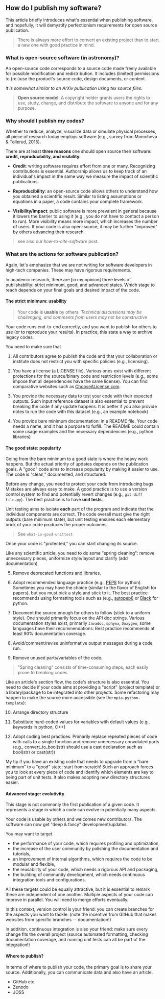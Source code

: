 ## How do I publish my software?

This article briefly introduces what's essential when publishing software, and hopefully, it will demystify perfectionism requirements for open source publication.

> There is always more effort to convert an existing project than to start a new one with good practice in mind. 

### What is **open-source** software (in astronomy)?

An open-source code corresponds to a source code made freely available for possible modification and redistribution. It includes (limited) permissions to (re-)use the product's source code, design documents, or content. 

_It is somewhat similar to an ArXiv publication using tex source files._

> **Open source model**: A copyright holder grants users the rights to use, study, change, and distribute the software to anyone and for any purpose.

### Why should I publish my codes?

Whether to reduce, analyze, visualize data or simulate physical processes, all piece of research today employs software (e.g., survey from Momcheva & Tollerud, 2015).

There are at least **three reasons** one should open source their software: **credit, reproducibility, and visibility.**

* **Credit**: writing software requires effort from one or many. Recognizing contributions is essential. Authorship allows us to keep track of an individual's impact in the same way we measure the impact of scientific publications. 

* **Reproducibility**: an open-source code allows others to understand how you obtained a scientific result. Similar to listing assumptions or equations in a paper, a code contains your complete framework.

* **Visibility/Impact**: public software is more prevalent in general because it lowers the barrier to using it (e.g., you do not have to contact a person to run). More visibility means more impact, which increases the number of users. If your code is also open-source, it may be further "improved" by others advancing their research.

> see also our _how-to-cite-software_ post.

### What are the actions for software publication?

Again, let's emphasize that we are not writing for software developers in high-tech companies. These may have rigorous requirements.

In academic research, there are [in my opinion] three levels of publishability: strict minimum, good, and advanced states. Which stage to reach depends on your final goals and desired impact of the code.

#### The strict minimum: usability

> Your code is **usable** by others. _Technical discussions may be challenging, and comments from users may not be constructive_

Your code runs end-to-end correctly, and you want to publish for others to use (or to reproduce your results).
In practice, this state a way to archive legacy codes. 

You need to make sure that

1. All contributors agree to publish the code and that your collaboration or institute does not restrict you with specific policies (e.g., licensing).

2. You have a license (a LICENSE file). Various ones exist with different protections for the source/binary code and restriction levels (e.g., some impose that all dependencies have the same license). You can find comparative websites such as [ChooseALicense.com](https://choosealicense.com/licenses/).

3. You provide the necessary data to test your code with their expected outputs. Such input reference dataset is also essential to prevent breaking the code if any update happens. It is better if you also provide notes to run the code with this dataset (e.g., an example notebook)

4. You provide bare minimum documentation: in a README file. Your code needs a name, and it has a purpose to fulfill. The README could contain some usage examples and the necessary dependencies (e.g., python libraries)

#### The good state: popularity

Going from the bare minimum to a good state is where the heavy work happens. But the actual priority of updates depends on the publication goals. A "good" code aims to increase popularity by making it easier to use. The code is "clean," documented, and structured.

Before any change, you need to protect your code from introducing bugs. Mistakes are always easy to make. A good practice is to use a version control system to find and potentially revert changes (e.g., `git diff file.py`). The best practice is to have **unit tests**. 

Unit testing aims to isolate **each** part of the program and indicate that the individual components are correct. The code overall must give the right outputs (bare minimum state), but unit testing ensures each elementary brick of your code produces the proper outcomes.

> See `what-is-good-unittest` 

Once your code is "protected," you can start changing its source.  

Like any scientific article, you need to do some "spring cleaning": remove unnecessary pieces, uniformize style/layout and clarify (add documentation)

5. Remove deprecated functions and libraries. 

6. Adopt recommended language practice (e.g., [PEP8](https://www.python.org/dev/peps/pep-0008/) for python). Sometimes you may have the choice (similar to the flavor of English for papers), but you must pick a style and stick to it. The best practice recommends using formatting tools such as (e.g., [autopep8](https://github.com/peter-evans/autopep8) or [Black](https://github.com/psf/black) for python.

7. Document the source enough for others to follow (stick to a uniform style). One should primarily focus on the API doc strings. Various documentation styles exist, primarily `Javadoc`, `sphynx`, `Doxygen`; some languages have their recommendations. Best practice recommends at least 90% documentation coverage.

8. Avoid/comment/revise uninformative output messages during a code run.

9. Remove unused parts/variables of the code.

> "Spring cleaning" consists of time-consuming steps, each easily prone to breaking codes.

Like an article's section flow, the code's structure is also essential. You need to decide if your code aims at providing a "script" (project template) or a library/package to be integrated into other projects. Some refactoring may happen to make the source more accessible (see the `mpia-python-template`):

10. Arrange directory structure

11. Substitute hard-coded values for variables with default values (e.g., keywords in python, C++)

12. Adopt coding best practices. Primarily replace repeated pieces of code with calls to a single function and remove unnecessary convoluted parts (e.g., convert_to_bool(str) should use a cast declaration such as bool(str) or cast<bool>(str))

My tip if you have an existing code that needs to upgrade from a "bare minimum" to a "good" state: start from scratch! Such an approach forces you to look at every piece of code and identify which elements are key to being part of unit tests. It also makes adopting new directory structures easier.

#### Advanced stage: evolutivity

This stage is not commonly the first publication of a given code. It represents a stage in which a code can evolve in potentially many aspects.

Your code is usable by others and welcomes new contributors. The software can now get "deep & fancy" development/updates.

You may want to target 
* the performance of your code, which requires profiling and optimization,
* the increase of the user community by polishing the documentation and tutorials,
* an improvement of internal algorithms, which requires the code to be modular and flexible,
* the reusability of your code, which needs a rigorous  API and packaging,
* the building of community development, which needs continuous integration tools and configurations.

All these targets could be equally attractive, but it is essential to remark these are independent of one another. 
Multiple aspects of your code can improve in parallel. You will need to merge efforts eventually.

In this context, version control is your friend: you can create branches for the aspects you want to tackle. (note the incentive from GitHub that makes websites from specific branches -- documentation!)

In addition, continuous integration is also your friend: make sure every change fits the overall project (source automated formatting, checking documentation coverage, and running unit tests can all be part of the integration!)

#### Where to publish?

In terms of where to publish your code, the primary goal is to share your source. Additionally, you can communicate data and also have an article.

* GitHub etc
* Zenodo
* JOSS
